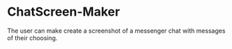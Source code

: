 # ChatScreen-Maker
The user can make create a screenshot of a messenger chat with messages of their choosing.
